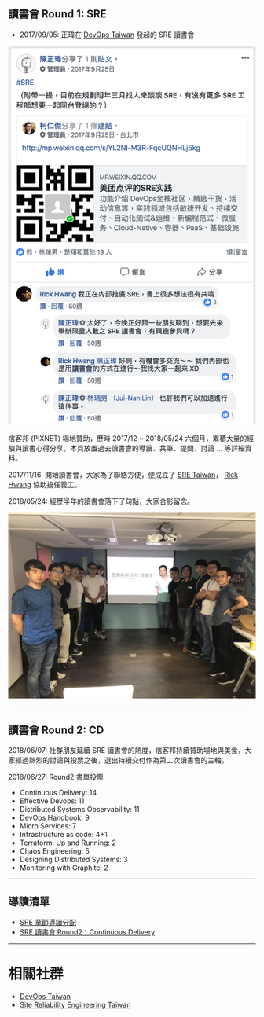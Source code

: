 
## 讀書會 Round 1: SRE

* 2017/09/05: 正瑋在 [DevOps Taiwan](https://www.facebook.com/groups/DevOpsTaiwan/) 發起的 SRE 讀書會

![](/act/01_SRE/20170905-begining.png)

痞客邦 (PIXNET) 場地贊助，歷時 2017/12 ~ 2018/05/24 六個月，累積大量的經驗與讀書心得分享。本頁放置過去讀書會的導讀、共筆、提問、討論 ... 等詳細資料。

2017/11/16: 開始讀書會，大家為了聯絡方便，便成立了 [SRE Taiwan](https://www.facebook.com/groups/sre.taiwan/)， [Rick Hwang](https://rickhw.github.io/) 協助擔任義工。

2018/05/24: 經歷半年的讀書會落下了句點，大家合影留念。

![](/act/01_SRE/20180524_2.jpg)


---
## 讀書會 Round 2: CD

2018/06/07: 社群朋友延續 SRE 讀書會的熱度，痞客邦持續贊助場地與美食，大家經過熱烈的討論與投票之後，選出持續交付作為第二次讀書會的主軸。


2018/06/27: Round2 書單投票

* Continuous Delivery: 14
* Effective Devops: 11
* Distributed Systems Observability: 11
* DevOps Handbook: 9
* Micro Services: 7
* Infrastructure as code: 4+1
* Terraform: Up and Running: 2
* Chaos Engineering: 5
* Designing Distributed Systems: 3
* Monitoring with Graphite: 2




---
## 導讀清單

* [SRE 章節導讀分配](https://docs.google.com/spreadsheets/d/11q0GMDkbj_w61LtsPXpb6RGOMCJS0D_6QMIDRsqT8Lc/edit?pli=1#gid=0)
* [SRE 讀書會 Round2：Continuous Delivery](https://docs.google.com/spreadsheets/d/11P_CDNIxe-H0TUkZbomI1j2P7-vo5ZBybdiLmy0el9k/edit#gid=0)



<!--
# 相關報導

* [17直播SRE團隊的關鍵武器，靠容器標準化IT架構搶速度](https://www.ithome.com.tw/people/121264)
* [當勒索病毒攻擊全球企業，他如何靠3小時成軍的團隊，56小時內釋出解鎖方案？](https://www.managertoday.com.tw/articles/view/55387)
-->

---
# 相關社群

* [DevOps Taiwan](https://www.facebook.com/groups/DevOpsTaiwan/)
* [Site Reliability Engineering Taiwan](https://www.facebook.com/groups/sre.taiwan/)


